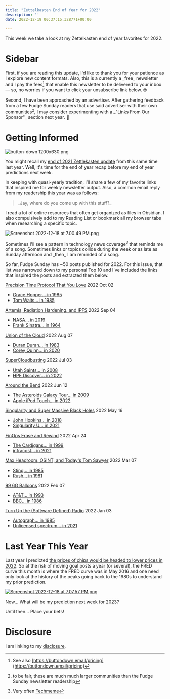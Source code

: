 ```yaml
---
title: "Zettelkasten End of Year for 2022"
description: ''
date: 2022-12-19 00:37:15.328771+00:00

---
```


This week we take a look at my Zettelkasten end of year favorites for 2022.

# Sidebar

First, if you are reading this update, I'd like to thank you for your patience as I explore new content formats. Also, this is a currently a \_free\_ newsletter and I pay the fees[^0] that enable this newsletter to be delivered to your inbox — so, no worries if you want to click your unsubscribe link below. 🤓

Second, I have been approached by an advertiser. After gathering feedback from a few Fudge Sunday readers that use said advertiser with their own communities[^1], I may consider experimenting with a \_"Links From Our Sponsor"\_ section next year. 🤔

# Getting Informed

![button-down 1200x630.png](https://buttondown-attachments.s3.us-west-2.amazonaws.com/images/c81ca173-9c49-4958-8bf9-094528d4e27c.png)

You might recall my [end of 2021 Zettlekasten update](https://fudge.org/archive/fudge-sunday-zettelkasten-end-of-year-favorites) from this same time last year. Well, it's time for the end of year recap before my end of year predictions next week. 

In keeping with quasi-yearly tradition, I’ll share a few of my favorite links that inspired me for weekly newsletter output. Also, a common email reply from my readership this year was as follows:

> \_Jay, where do you come up with this stuff?\_ 

I read a lot of online resources that often get organized as files in Obsidian. I also compulsively add to my Reading List or bookmark all my browser tabs when researching a specific topic.

![Screenshot 2022-12-18 at 7.00.49 PM.png](https://buttondown-attachments.s3.us-west-2.amazonaws.com/images/20cd5cc8-7ee9-4ded-9a21-af75c2d3fea9.png) 

Sometimes I'll see a pattern in technology news coverage[^2] that reminds me of a song. Sometimes links or topics collide during the week or as late as Sunday afternoon and \_then\_ I am reminded of a song.

So far, Fudge Sunday has ~50 posts published for 2022. For this issue, that list was narrowed down to my personal Top 10 and I've included the links that inspired the posts and extracted them below.

[Precision Time Protocol That You Love](https://fudge.org/archive/precision-time-protocol-that-you-love/) 2022 Oct 02

- [Grace Hopper... in 1985](https://www.youtube.com/watch?v=ZR0ujwlvbkQ)
- [Tom Waits... in 1985](https://www.youtube.com/watch?v=VhWTDvPLGTE)

[Artemis, Radiation Hardening, and IPFS](https://fudge.org/archive/artemis-radiation-hardening-and-ipfs/) 2022 Sep 04

- [NASA... in 2019](https://www.youtube.com/watch?v=ozdt9z7V4xY)
- [Frank Sinatra... in 1964](https://www.youtube.com/watch?v=ZEcqHA7dbwM)

[Union of the Cloud](https://fudge.org/archive/union-of-the-cloud/) 2022 Aug 07

- [Duran Duran... in 1983](https://www.youtube.com/watch?v=n6p5Q6\_JBes)
- [Corey Quinn... in 2020](https://www.youtube.com/watch?v=uLk08Ohu-B0)

[SuperCloudbusting](https://fudge.org/archive/supercloudbusting/) 2022 Jul 03

- [Utah Saints... in 2008](https://www.youtube.com/watch?v=m97WlpsuU74)
- [HPE Discover... in 2022](https://www.youtube.com/clip/Ugkxuqz4mHpv77X7LEXAuKgoE8ppQyWiUJsU)

[Around the Bend](https://fudge.org/archive/around-the-bend/) 2022 Jun 12

- [The Asteroids Galaxy Tour... in 2009](https://www.youtube.com/watch?v=XoGMg6Uz8jg)
- [Apple iPod Touch... in 2022](https://www.techmeme.com/220510/p29?utm\_campaign=Start%20the%20week%20more%20informed&utm\_medium=email&utm\_source=Revue%20newsletter#a220510p29)

[Singularity and Super Massive Black Holes](https://fudge.org/archive/fudge-sunday-singularity-and-super-massive-black) 2022 May 16

- [John Hopkins... in 2018](https://www.youtube.com/watch?v=lkvnpHFajt0)
- [Singularity U... in 2021](https://www.nytimes.com/2021/02/16/us/peter-diamandis-covid-ca.html)

[FinOps Erase and Rewind](https://fudge.org/archive/fudge-sunday-finops-erase-and-rewind) 2022 Apr 24

- [The Cardigans... in 1999](https://www.youtube.com/watch?v=6WOYnv59Bi8)
- [infracost... in 2021](https://github.com/infracost)

[Max Headroom, OSINT, and Today's Tom Sawyer](https://fudge.org/archive/fudge-sunday-max-headroom-osint-and-todays-tom/) 2022 Mar 07

- [Sting... in 1985](https://www.youtube.com/watch?v=wHylQRVN2Qs)
- [Rush... in 1981](https://www.youtube.com/watch?v=auLBLk4ibAk)

[99 6G Balloons](https://fudge.org/archive/fudge-sunday-99-6g-balloons) 2022 Feb 07

- [AT&T... in 1993](https://www.youtube.com/watch?v=iJK792H3eBU) 
- [BBC... in 1986](https://www.youtube.com/watch?v=9or2BpV0W9g)

[Turn Up the (Software Defined) Radio](https://fudge.org/archive/fudge-sunday-turn-up-the-software-defined-radio) 2022 Jan 03

- [Autograph... in 1985](https://www.latimes.com/archives/la-xpm-1985-04-18-ca-23782-story.html)
- [Unlicensed spectrum... in 2021](https://www.fiercewireless.com/wireless/fcc-prevails-6-ghz-court-challenge-led-att)


# Last Year This Year

Last year I predicted [the prices of chips would be headed to lower prices in 2022](https://fudge.org/archive/fudge-sunday-cheap-as-chips-in-2022/). So at the risk of moving goal posts a year (or several), the FRED curve this month is where the FRED curve was in May 2016 and one need only look at the history of the peaks going back to the 1980s to understand my prior prediction.

[![Screenshot 2022-12-18 at 7.07.57 PM.png](https://buttondown-attachments.s3.us-west-2.amazonaws.com/images/5c958749-180c-4480-aa63-50b27eb64d15.png)](https://fred.stlouisfed.org/series/PCU334413334413A)

Now... What will be my prediction next week for 2023?

Until then... Place your bets!

# Disclosure

I am linking to my [disclosure](https://jaycuthrell.com/disclosure/).

[^0]: See also [https://buttondown.email/pricing](https://buttondown.email/pricing)
[^1]: to be fair, these are much much larger communities than the Fudge Sunday newsletter readership
[^2]: Very often [Techmeme](https://techmeme.com)